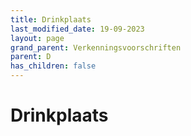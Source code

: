 ```yaml
---
title: Drinkplaats
last_modified_date: 19-09-2023
layout: page
grand_parent: Verkenningsvoorschriften
parent: D
has_children: false
---
```


Drinkplaats
===========

